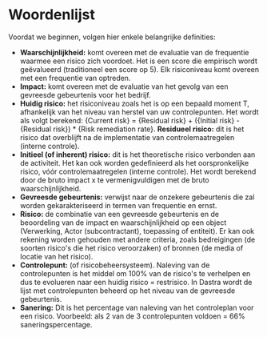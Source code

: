 # Woordenlijst



Voordat we beginnen, volgen hier enkele belangrijke definities:

* **Waarschijnlijkheid:** komt overeen met de evaluatie van de frequentie waarmee een risico zich voordoet. Het is een score die empirisch wordt geëvalueerd (traditioneel een score op 5). Elk risiconiveau komt overeen met een frequentie van optreden.
* **Impact:** komt overeen met de evaluatie van het gevolg van een gevreesde gebeurtenis voor het bedrijf.
* **Huidig risico:** het risiconiveau zoals het is op een bepaald moment T, afhankelijk van het niveau van herstel van uw controlepunten. Het wordt als volgt berekend: {Current risk} = {Residual risk} + ({Initial risk} - {Residual risk}) * {Risk remediation rate}.
**Residueel risico:** dit is het risico dat overblijft na de implementatie van controlemaatregelen (interne controle).
* **Initieel (of inherent) risico:** dit is het theoretische risico verbonden aan de activiteit. Het kan ook worden gedefinieerd als het oorspronkelijke risico, vóór controlemaatregelen (interne controle). Het wordt berekend door de bruto impact x te vermenigvuldigen met de bruto waarschijnlijkheid.
* **Gevreesde gebeurtenis:** verwijst naar de onzekere gebeurtenis die zal worden gekarakteriseerd in termen van frequentie en ernst.
* **Risico:** de combinatie van een gevreesde gebeurtenis en de beoordeling van de impact en waarschijnlijkheid op een object (Verwerking, Actor (subcontractant), toepassing of entiteit). Er kan ook rekening worden gehouden met andere criteria, zoals bedreigingen (de soorten risico's die het risico veroorzaken) of bronnen (de media of locatie van het risico).
* **Controlepunt:** (of risicobeheersysteem). Naleving van de controlepunten is het middel om 100% van de risico's te verhelpen en dus te evolueren naar een huidig risico = restrisico. In Dastra wordt de lijst met controlepunten beheerd op het niveau van de gevreesde gebeurtenis.
* **Sanering:** Dit is het percentage van naleving van het controleplan voor een risico. Voorbeeld: als 2 van de 3 controlepunten voldoen = 66% saneringspercentage.
